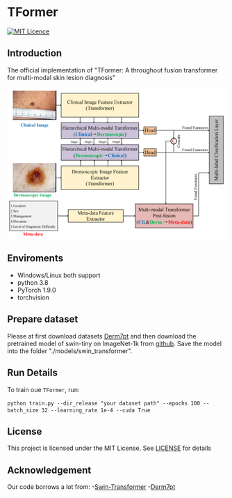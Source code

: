 # TFormer
[![MIT Licence](https://badges.frapsoft.com/os/mit/mit.svg?v=103)](https://opensource.org/licenses/mit-license.php)   

## Introduction
The official implementation of "TFormer: A throughout fusion transformer for multi-modal skin lesion diagnosis"

![Our Network Structure](graphical_abstract.png)


## Enviroments
- Windows/Linux both support
- python 3.8
- PyTorch 1.9.0
- torchvision

## Prepare dataset
Please at first download datasets [Derm7pt](https://derm.cs.sfu.ca/Download.html) and then download the pretrained model of swin-tiny on ImageNet-1k from [github](https://github.com/SwinTransformer/storage/releases/download/v1.0.0/swin_tiny_patch4_window7_224.pth). Save the model into the folder "./models/swin_transformer".

## Run Details
To train oue `TFormer`, run:
```
python train.py --dir_release "your dataset path" --epochs 100 --batch_size 32 --learning_rate 1e-4 --cuda True
```

## License
This project is licensed under the MIT License. See [LICENSE](LICENSE) for details

## Acknowledgement
Our code borrows a lot from:
-[Swin-Transformer](https://github.com/microsoft/Swin-Transformer)
-[Derm7pt](https://github.com/jeremykawahara/derm7pt)


